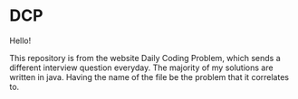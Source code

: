 # DCP
Hello!

  This repository is from the website Daily Coding Problem, which sends a different interview question everyday. The majority of my solutions are written
  in java. Having the name of the file be the problem that it correlates to.
